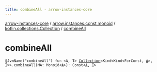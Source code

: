 ```yaml
---
title: combineAll - arrow-instances-core
---
```


[arrow-instances-core](../../index.html) / [arrow.instances.const.monoid](../index.html) / [kotlin.collections.Collection](index.html) / [combineAll](./combine-all.html)

# combineAll

`@JvmName("combineAll") fun <A, T> `[`Collection`](https://kotlinlang.org/api/latest/jvm/stdlib/kotlin.collections/-collection/index.html)`<Kind<Kind<ForConst, `[`A`](combine-all.html#A)`>, `[`T`](combine-all.html#T)`>>.combineAll(MA: Monoid<`[`A`](combine-all.html#A)`>): Const<`[`A`](combine-all.html#A)`, `[`T`](combine-all.html#T)`>`